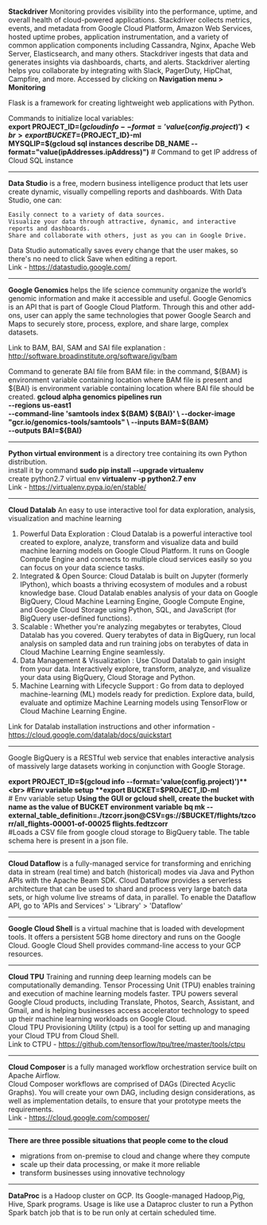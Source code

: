 **Stackdriver** Monitoring provides visibility into the performance, uptime, and overall health of cloud-powered applications. Stackdriver collects metrics, events, and metadata from Google Cloud Platform, Amazon Web Services, hosted uptime probes, application instrumentation, and a variety of common application components including Cassandra, Nginx, Apache Web Server, Elasticsearch, and many others. Stackdriver ingests that data and generates insights via dashboards, charts, and alerts. Stackdriver alerting helps you collaborate by integrating with Slack, PagerDuty, HipChat, Campfire, and more.
Accessed by clicking on **Navigation menu > Monitoring**

Flask is a framework for creating lightweight web applications with Python. 

Commands to initialize local variables:<br>
**export PROJECT_ID=$(gcloud info --format='value(config.project)')<br>
export BUCKET=${PROJECT_ID}-ml<br>
MYSQLIP=$(gcloud sql instances describe DB_NAME --format="value(ipAddresses.ipAddress)")**  # Command to get IP address of Cloud SQL instance<br> 

------------------------------------------------------

**Data Studio** is a free, modern business intelligence product that lets user create dynamic, visually compelling reports and dashboards. With Data Studio, one can:

    Easily connect to a variety of data sources.
    Visualize your data through attractive, dynamic, and interactive reports and dashboards.
    Share and collaborate with others, just as you can in Google Drive.
Data Studio automatically saves every change that the user makes, so there's no need to click Save when editing a report.<br>
Link - https://datastudio.google.com/

-----------------------------------------

**Google Genomics** helps the life science community organize the world’s genomic information and make it accessible and useful. Google Genomics is an API that is part of Google Cloud Platform. Through this and other add-ons, user can apply the same technologies that power Google Search and Maps to securely store, process, explore, and share large, complex datasets.

Link to BAM, BAI, SAM and SAI file explanation : http://software.broadinstitute.org/software/igv/bam

Command to generate BAI file from BAM file:  in the command, ${BAM} is environment variable containing location where BAM file is present and ${BAI} is environment variable containing location where BAI file should be created.
**gcloud alpha genomics pipelines run \
    --regions us-east1 \
    --command-line 'samtools index ${BAM} ${BAI}' \
    --docker-image "gcr.io/genomics-tools/samtools" \
    --inputs BAM=${BAM} \
    --outputs BAI=${BAI}**

--------------------------------------------------------

**Python virtual environment** is a directory tree containing its own Python distribution. <br>
install it by command **sudo pip install --upgrade virtualenv**<br>
create python2.7 virtual env **virtualenv -p python2.7 env**<br>
Link - https://virtualenv.pypa.io/en/stable/<br>

------------------------------------------

**Cloud Datalab**
An easy to use interactive tool for data exploration, analysis, visualization and machine learning 
1. Powerful Data Exploration : Cloud Datalab is a powerful interactive tool created to explore, analyze, transform and visualize data and build machine learning models on Google Cloud Platform. It runs on Google Compute Engine and connects to multiple cloud services easily so you can focus on your data science tasks.
2. Integrated & Open Source: Cloud Datalab is built on Jupyter (formerly IPython), which boasts a thriving ecosystem of modules and a robust knowledge base. Cloud Datalab enables analysis of your data on Google BigQuery, Cloud Machine Learning Engine, Google Compute Engine, and Google Cloud Storage using Python, SQL, and JavaScript (for BigQuery user-defined functions).
3. Scalable : Whether you're analyzing megabytes or terabytes, Cloud Datalab has you covered. Query terabytes of data in BigQuery, run local analysis on sampled data and run training jobs on terabytes of data in Cloud Machine Learning Engine seamlessly.
4. Data Management & Visualization : Use Cloud Datalab to gain insight from your data. Interactively explore, transform, analyze, and visualize your data using BigQuery, Cloud Storage and Python.
5. Machine Learning with Lifecycle Support : Go from data to deployed machine-learning (ML) models ready for prediction. Explore data, build, evaluate and optimize Machine Learning models using TensorFlow or Cloud Machine Learning Engine.

Link for Datalab installation instructions and other information - https://cloud.google.com/datalab/docs/quickstart

-----------------------------------
Google BigQuery is a RESTful web service that enables interactive analysis of massively large datasets working in conjunction with Google Storage.

**export PROJECT_ID=$(gcloud info --format='value(config.project)')**<br> #Env variable setup
**export BUCKET=$PROJECT_ID-ml**<br> # Env variable setup
**Using the GUI or gcloud shell, create the bucket with name as the value of BUCKET environment variable** 
**bq mk --external_table_definition=./tzcorr.json@CSV=gs://$BUCKET/flights/tzcorr/all_flights-00001-of-00025 flights.fedtzcorr**<br> #Loads a CSV file from google cloud storage to BigQuery table. The table schema here is present in a json file.

-------------------------------

**Cloud Dataflow** is a fully-managed service for transforming and enriching data in stream (real time) and batch (historical) modes via Java and Python APIs with the Apache Beam SDK. Cloud Dataflow provides a serverless architecture that can be used to shard and process very large batch data sets, or high volume live streams of data, in parallel.
To enable the Dataflow API, go to 'APIs and Services' > 'Library' > 'Dataflow'


----------------------------

**Google Cloud Shell** is a virtual machine that is loaded with development tools. It offers a persistent 5GB home directory and runs on the Google Cloud. Google Cloud Shell provides command-line access to your GCP resources.

--------------------

**Cloud TPU** Training and running deep learning models can be computationally demanding. Tensor Processing Unit (TPU) enables training and execution of machine learning models faster. TPU powers several Google Cloud products, including Translate, Photos, Search, Assistant, and Gmail, and is helping businesses access accelerator technology to speed up their machine learning workloads on Google Cloud.<br>
Cloud TPU Provisioning Utility (ctpu) is a tool for setting up and managing your Cloud TPU from Cloud Shell. <br>
Link to CTPU - https://github.com/tensorflow/tpu/tree/master/tools/ctpu <br>

----------------------

**Cloud Composer** is a fully managed workflow orchestration service built on Apache Airflow. <br>
Cloud Composer workflows are comprised of DAGs (Directed Acyclic Graphs). You will create your own DAG, including design considerations, as well as implementation details, to ensure that your prototype meets the requirements.<br>
Link - https://cloud.google.com/composer/

--------------------------

**There are three possible situations that people come to the cloud**
- migrations from on-premise to cloud and change where they compute
- scale up their data processing, or make it more reliable
- transform businesses using innovative technology

------------------------------ 

**DataProc** is a Hadoop cluster on GCP. Its Google-managed Hadoop,Pig, Hive, Spark programs. Usage is like use a Dataproc cluster to run a Python Spark batch job that is to be run only at certain scheduled time. 
